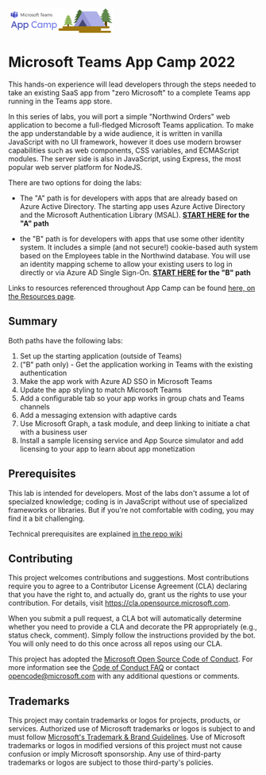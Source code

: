 ![Teams App Camp](./assets/code-lab-banner.png)
# Microsoft Teams App Camp 2022

This hands-on experience will lead developers through the steps needed to take an existing SaaS app from "zero Microsoft" to a complete Teams app running in the Teams app store. 

In this series of labs, you will port a simple "Northwind Orders" web application to become a full-fledged Microsoft Teams application. To make the app understandable by a wide audience, it is written in vanilla JavaScript with no UI framework, however it does use modern browser capabilities such as web components, CSS variables, and ECMAScript modules. The server side is also in JavaScript, using Express, the most popular web server platform for NodeJS.

There are two options for doing the labs:

* The "A" path is for developers with apps that are already based on Azure Active Directory. The starting app uses Azure Active Directory and the Microsoft Authentication Library (MSAL).
**[START HERE](./lab-instructions/aad/A01-begin-app.md) for the "A" path**

* the "B" path is for developers with apps that use some other identity system. It includes a simple (and not secure!) cookie-based auth system based on the Employees table in the Northwind database. You will use an identity mapping scheme to allow your existing users to log in directly or via Azure AD Single Sign-On.
**[START HERE](./lab-instructions/bespoke/B01-begin-app.md) for the "B" path**

Links to resources referenced throughout App Camp can be found [here, on the Resources page](./docs/Resources.md).

## Summary

Both paths have the following labs:

1. Set up the starting application (outside of Teams)
2. ("B" path only) - Get the application working in Teams with the existing authentication
3. Make the app work with Azure AD SSO in Microsoft Teams
4. Update the app styling to match Microsoft Teams
5. Add a configurable tab so your app works in group chats and Teams channels
6. Add a messaging extension with adaptive cards
7. Use Microsoft Graph, a task module, and deep linking to initiate a chat with a business user
8. Install a sample licensing service and App Source simulator and add licensing to your app to learn about app monetization

## Prerequisites

This lab is intended for developers. Most of the labs don't assume a lot of specialzed knowledge; coding is  in JavaScript without use of specialized frameworks or libraries. But if you're not comfortable with coding, you may find it a bit challenging.

Technical prerequisites are explained [in the repo wiki](https://github.com/OfficeDev/m365-msteams-northwind-app-samples/wiki/Prerequisites)
## Contributing

This project welcomes contributions and suggestions.  Most contributions require you to agree to a
Contributor License Agreement (CLA) declaring that you have the right to, and actually do, grant us
the rights to use your contribution. For details, visit https://cla.opensource.microsoft.com.

When you submit a pull request, a CLA bot will automatically determine whether you need to provide
a CLA and decorate the PR appropriately (e.g., status check, comment). Simply follow the instructions
provided by the bot. You will only need to do this once across all repos using our CLA.

This project has adopted the [Microsoft Open Source Code of Conduct](https://opensource.microsoft.com/codeofconduct/).
For more information see the [Code of Conduct FAQ](https://opensource.microsoft.com/codeofconduct/faq/) or
contact [opencode@microsoft.com](mailto:opencode@microsoft.com) with any additional questions or comments.

## Trademarks

This project may contain trademarks or logos for projects, products, or services. Authorized use of Microsoft 
trademarks or logos is subject to and must follow 
[Microsoft's Trademark & Brand Guidelines](https://www.microsoft.com/en-us/legal/intellectualproperty/trademarks/usage/general).
Use of Microsoft trademarks or logos in modified versions of this project must not cause confusion or imply Microsoft sponsorship.
Any use of third-party trademarks or logos are subject to those third-party's policies.
